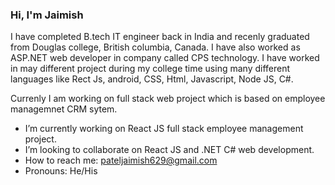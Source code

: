 ### Hi, I'm Jaimish

I have completed B.tech IT engineer back in India and recenly graduated from Douglas college, British columbia, Canada. I have also worked as ASP.NET web developer in company called CPS technology. I have worked in may different project during my college time using many different languages like Rect Js, android, CSS, Html, Javascript, Node JS, C#.

Currenly I am working on full stack web project which is based on employee managemnet CRM sytem.


- I’m currently working on React JS full stack employee management project.
- I’m looking to collaborate on React JS and .NET C# web development.
- How to reach me: pateljaimish629@gmail.com
- Pronouns: He/His

